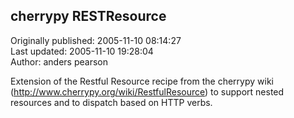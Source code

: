 ## cherrypy RESTResource  
Originally published: 2005-11-10 08:14:27  
Last updated: 2005-11-10 19:28:04  
Author: anders pearson  
  
Extension of the Restful Resource recipe from the cherrypy wiki (http://www.cherrypy.org/wiki/RestfulResource) to support nested resources and to dispatch based on HTTP verbs.